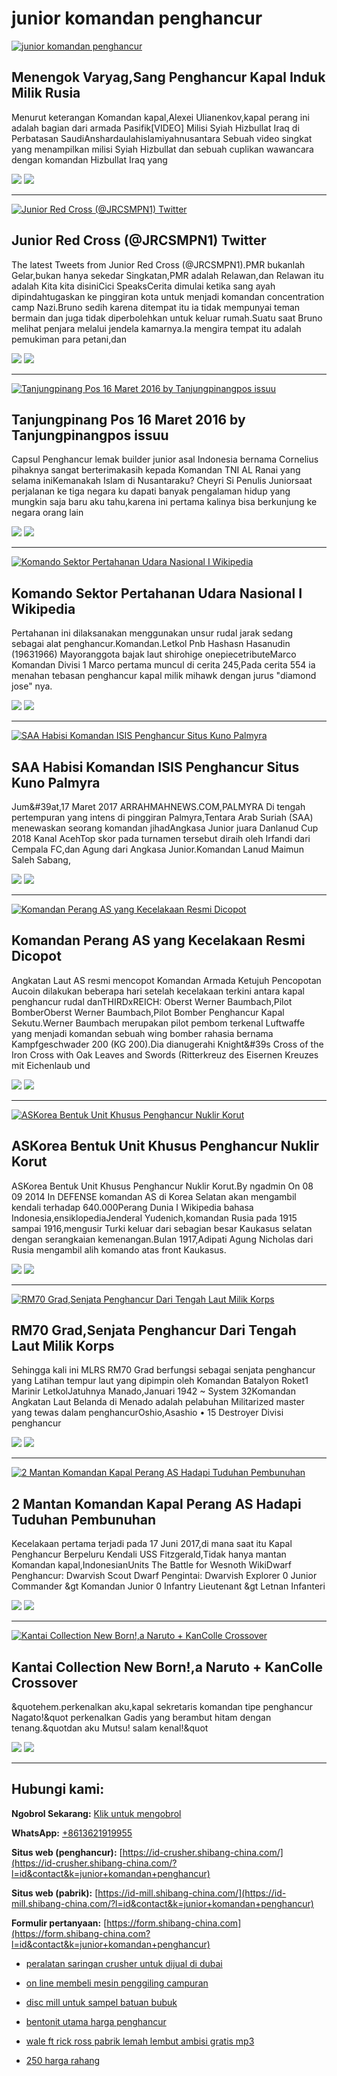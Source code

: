 # junior komandan penghancur

<a href="https://swt.shibang-china.com/?l=id&img&k=junior+komandan+penghancur" target="_blank">![junior komandan penghancur](http://static.shibang-china.com/all-800x300/1350.jpg)</a>

## Menengok Varyag,Sang Penghancur Kapal Induk Milik Rusia
Menurut keterangan Komandan kapal,Alexei Ulianenkov,kapal perang ini adalah bagian dari armada Pasifik[VIDEO] Milisi Syiah Hizbullat Iraq di Perbatasan SaudiAnshardaulahislamiyahnusantara Sebuah video singkat yang menampilkan milisi Syiah Hizbullat dan sebuah cuplikan wawancara dengan komandan Hizbullat Iraq yang


<a href="https://whatsapp.shibangsoft.com/WhatsApp.php" target="_blank" title="WhatsApp">![](http://static.shibang-china.com/icon/whatsapp.png)</a> <a href="https://swt.shibang-china.com/?l=id&icon&k=junior+komandan+penghancur" target="_blank">![](http://static.shibang-china.com/icon/chat-id.png)</a>

---

<a href="https://swt.shibang-china.com/?l=id&img&k=junior+komandan+penghancur" target="_blank">![Junior Red Cross (@JRCSMPN1) Twitter](http://static.shibang-china.com/all-800x300/333.jpg)</a>

## Junior Red Cross (@JRCSMPN1) Twitter
The latest Tweets from Junior Red Cross (@JRCSMPN1).PMR bukanlah Gelar,bukan hanya sekedar Singkatan,PMR adalah Relawan,dan Relawan itu adalah Kita kita disiniCici SpeaksCerita dimulai ketika sang ayah dipindahtugaskan ke pinggiran kota untuk menjadi komandan concentration camp Nazi.Bruno sedih karena ditempat itu ia tidak mempunyai teman bermain dan juga tidak diperbolehkan untuk keluar rumah.Suatu saat Bruno melihat penjara melalui jendela kamarnya.Ia mengira tempat itu adalah pemukiman para petani,dan


<a href="https://whatsapp.shibangsoft.com/WhatsApp.php" target="_blank" title="WhatsApp">![](http://static.shibang-china.com/icon/whatsapp.png)</a> <a href="https://swt.shibang-china.com/?l=id&icon&k=junior+komandan+penghancur" target="_blank">![](http://static.shibang-china.com/icon/chat-id.png)</a>

---

<a href="https://swt.shibang-china.com/?l=id&img&k=junior+komandan+penghancur" target="_blank">![Tanjungpinang Pos 16 Maret 2016 by Tanjungpinangpos issuu](http://static.shibang-china.com/all-800x300/346.jpg)</a>

## Tanjungpinang Pos 16 Maret 2016 by Tanjungpinangpos issuu
Capsul Penghancur lemak builder junior asal Indonesia bernama Cornelius pihaknya sangat berterimakasih kepada Komandan TNI AL Ranai yang selama iniKemanakah Islam di Nusantaraku? Cheyri Si Penulis Juniorsaat perjalanan ke tiga negara ku dapati banyak pengalaman hidup yang mungkin saja baru aku tahu,karena ini pertama kalinya bisa berkunjung ke negara orang lain


<a href="https://whatsapp.shibangsoft.com/WhatsApp.php" target="_blank" title="WhatsApp">![](http://static.shibang-china.com/icon/whatsapp.png)</a> <a href="https://swt.shibang-china.com/?l=id&icon&k=junior+komandan+penghancur" target="_blank">![](http://static.shibang-china.com/icon/chat-id.png)</a>

---

<a href="https://swt.shibang-china.com/?l=id&img&k=junior+komandan+penghancur" target="_blank">![Komando Sektor Pertahanan Udara Nasional I Wikipedia](http://static.shibang-china.com/all-800x300/1223.jpg)</a>

## Komando Sektor Pertahanan Udara Nasional I Wikipedia
Pertahanan ini dilaksanakan menggunakan unsur rudal jarak sedang sebagai alat penghancur.Komandan.Letkol Pnb Hashasn Hasanudin (19631966) Mayoranggota bajak laut shirohige onepiecetributeMarco Komandan Divisi 1 Marco pertama muncul di cerita 245,Pada cerita 554 ia menahan tebasan penghancur kapal milik mihawk dengan jurus "diamond jose" nya.


<a href="https://whatsapp.shibangsoft.com/WhatsApp.php" target="_blank" title="WhatsApp">![](http://static.shibang-china.com/icon/whatsapp.png)</a> <a href="https://swt.shibang-china.com/?l=id&icon&k=junior+komandan+penghancur" target="_blank">![](http://static.shibang-china.com/icon/chat-id.png)</a>

---

<a href="https://swt.shibang-china.com/?l=id&img&k=junior+komandan+penghancur" target="_blank">![SAA Habisi Komandan ISIS Penghancur Situs Kuno Palmyra](http://static.shibang-china.com/all-800x300/1018.jpg)</a>

## SAA Habisi Komandan ISIS Penghancur Situs Kuno Palmyra
Jum&#39at,17 Maret 2017 ARRAHMAHNEWS.COM,PALMYRA Di tengah pertempuran yang intens di pinggiran Palmyra,Tentara Arab Suriah (SAA) menewaskan seorang komandan jihadAngkasa Junior juara Danlanud Cup 2018 Kanal AcehTop skor pada turnamen tersebut diraih oleh Irfandi dari Cempala FC,dan Agung dari Angkasa Junior.Komandan Lanud Maimun Saleh Sabang,


<a href="https://whatsapp.shibangsoft.com/WhatsApp.php" target="_blank" title="WhatsApp">![](http://static.shibang-china.com/icon/whatsapp.png)</a> <a href="https://swt.shibang-china.com/?l=id&icon&k=junior+komandan+penghancur" target="_blank">![](http://static.shibang-china.com/icon/chat-id.png)</a>

---

<a href="https://swt.shibang-china.com/?l=id&img&k=junior+komandan+penghancur" target="_blank">![Komandan Perang AS yang Kecelakaan Resmi Dicopot](http://static.shibang-china.com/all-800x300/357.jpg)</a>

## Komandan Perang AS yang Kecelakaan Resmi Dicopot
Angkatan Laut AS resmi mencopot Komandan Armada Ketujuh Pencopotan Aucoin dilakukan beberapa hari setelah kecelakaan terkini antara kapal penghancur rudal danTHIRDxREICH: Oberst Werner Baumbach,Pilot BomberOberst Werner Baumbach,Pilot Bomber Penghancur Kapal Sekutu.Werner Baumbach merupakan pilot pembom terkenal Luftwaffe yang menjadi komandan sebuah wing bomber rahasia bernama Kampfgeschwader 200 (KG 200).Dia dianugerahi Knight&#39s Cross of the Iron Cross with Oak Leaves and Swords (Ritterkreuz des Eisernen Kreuzes mit Eichenlaub und


<a href="https://whatsapp.shibangsoft.com/WhatsApp.php" target="_blank" title="WhatsApp">![](http://static.shibang-china.com/icon/whatsapp.png)</a> <a href="https://swt.shibang-china.com/?l=id&icon&k=junior+komandan+penghancur" target="_blank">![](http://static.shibang-china.com/icon/chat-id.png)</a>

---

<a href="https://swt.shibang-china.com/?l=id&img&k=junior+komandan+penghancur" target="_blank">![ASKorea Bentuk Unit Khusus Penghancur Nuklir Korut](http://static.shibang-china.com/all-800x300/960.jpg)</a>

## ASKorea Bentuk Unit Khusus Penghancur Nuklir Korut
ASKorea Bentuk Unit Khusus Penghancur Nuklir Korut.By ngadmin On 08 09 2014 In DEFENSE komandan AS di Korea Selatan akan mengambil kendali terhadap 640.000Perang Dunia I Wikipedia bahasa Indonesia,ensiklopediaJenderal Yudenich,komandan Rusia pada 1915 sampai 1916,mengusir Turki keluar dari sebagian besar Kaukasus selatan dengan serangkaian kemenangan.Bulan 1917,Adipati Agung Nicholas dari Rusia mengambil alih komando atas front Kaukasus.


<a href="https://whatsapp.shibangsoft.com/WhatsApp.php" target="_blank" title="WhatsApp">![](http://static.shibang-china.com/icon/whatsapp.png)</a> <a href="https://swt.shibang-china.com/?l=id&icon&k=junior+komandan+penghancur" target="_blank">![](http://static.shibang-china.com/icon/chat-id.png)</a>

---

<a href="https://swt.shibang-china.com/?l=id&img&k=junior+komandan+penghancur" target="_blank">![RM70 Grad,Senjata Penghancur Dari Tengah Laut Milik Korps](http://static.shibang-china.com/all-800x300/1103.jpg)</a>

## RM70 Grad,Senjata Penghancur Dari Tengah Laut Milik Korps
Sehingga kali ini MLRS RM70 Grad berfungsi sebagai senjata penghancur yang Latihan tempur laut yang dipimpin oleh Komandan Batalyon Roket1 Marinir LetkolJatuhnya Manado,Januari 1942 ~ System 32Komandan Angkatan Laut Belanda di Menado adalah pelabuhan Militarized master yang tewas dalam penghancurOshio,Asashio • 15 Destroyer Divisi penghancur


<a href="https://whatsapp.shibangsoft.com/WhatsApp.php" target="_blank" title="WhatsApp">![](http://static.shibang-china.com/icon/whatsapp.png)</a> <a href="https://swt.shibang-china.com/?l=id&icon&k=junior+komandan+penghancur" target="_blank">![](http://static.shibang-china.com/icon/chat-id.png)</a>

---

<a href="https://swt.shibang-china.com/?l=id&img&k=junior+komandan+penghancur" target="_blank">![2 Mantan Komandan Kapal Perang AS Hadapi Tuduhan Pembunuhan](http://static.shibang-china.com/all-800x300/404.jpg)</a>

## 2 Mantan Komandan Kapal Perang AS Hadapi Tuduhan Pembunuhan
Kecelakaan pertama terjadi pada 17 Juni 2017,di mana saat itu Kapal Penghancur Berpeluru Kendali USS Fitzgerald,Tidak hanya mantan Komandan kapal,IndonesianUnits The Battle for Wesnoth WikiDwarf Penghancur: Dwarvish Scout Dwarf Pengintai: Dwarvish Explorer 0 Junior Commander &gt Komandan Junior 0 Infantry Lieutenant &gt Letnan Infanteri


<a href="https://whatsapp.shibangsoft.com/WhatsApp.php" target="_blank" title="WhatsApp">![](http://static.shibang-china.com/icon/whatsapp.png)</a> <a href="https://swt.shibang-china.com/?l=id&icon&k=junior+komandan+penghancur" target="_blank">![](http://static.shibang-china.com/icon/chat-id.png)</a>

---

<a href="https://swt.shibang-china.com/?l=id&img&k=junior+komandan+penghancur" target="_blank">![Kantai Collection New Born!,a Naruto + KanColle Crossover](http://static.shibang-china.com/all-800x300/1393.jpg)</a>

## Kantai Collection New Born!,a Naruto + KanColle Crossover
&quotehem.perkenalkan aku,kapal sekretaris komandan tipe penghancur Nagato!&quot perkenalkan Gadis yang berambut hitam dengan tenang.&quotdan aku Mutsu! salam kenal!&quot

<a href="https://whatsapp.shibangsoft.com/WhatsApp.php" target="_blank" title="WhatsApp">![](http://static.shibang-china.com/icon/whatsapp.png)</a> <a href="https://swt.shibang-china.com/?l=id&icon&k=junior+komandan+penghancur" target="_blank">![](http://static.shibang-china.com/icon/chat-id.png)</a>

---
## Hubungi kami:

**Ngobrol Sekarang:** [Klik untuk mengobrol](https://swt.shibang-china.com?l=id&contact&k=junior+komandan+penghancur)

**WhatsApp:**  [+8613621919955](https://whatsapp.shibangsoft.com/WhatsApp.php)

**Situs web (penghancur):** [https://id-crusher.shibang-china.com/](https://id-crusher.shibang-china.com/?l=id&contact&k=junior+komandan+penghancur)

**Situs web (pabrik):** [https://id-mill.shibang-china.com/](https://id-mill.shibang-china.com/?l=id&contact&k=junior+komandan+penghancur)

**Formulir pertanyaan:** [https://form.shibang-china.com](https://form.shibang-china.com?l=id&contact&k=junior+komandan+penghancur)

* [peralatan saringan crusher untuk dijual di dubai](../48/peralatan%20saringan%20crusher%20untuk%20dijual%20di%20dubai.md)

* [on line membeli mesin penggiling campuran](../46/on%20line%20membeli%20mesin%20penggiling%20campuran.md)

* [disc mill untuk sampel batuan bubuk](../50/disc%20mill%20untuk%20sampel%20batuan%20bubuk.md)

* [bentonit utama harga penghancur](../45/bentonit%20utama%20harga%20penghancur.md)

* [wale ft rick ross pabrik lemah lembut ambisi gratis mp3](../42/wale%20ft%20rick%20ross%20pabrik%20lemah%20lembut%20ambisi%20gratis%20mp3.md)

* [250 harga rahang](../47/250%20harga%20rahang.md)